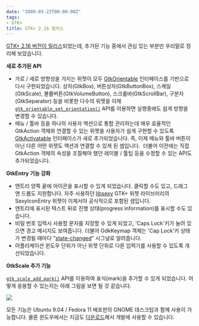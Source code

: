 ```yaml
---
date: "2009-03-23T00:00:00Z"
tags:
- GTK+
title: GTK+ 2.16 릴리스
---
```


[GTK+ 2.16 버전이 릴리스](http://mail.gnome.org/archives/gtk-devel-list/2009-March/msg00101.html)되었는데, 추가된 기능 중에서 관심 있는 부분만 우리말로 정리해 보았습니다.

**새로 추가된 API**

-   가로 / 세로 방향성을 가지는 위젯이 모두 [GtkOrientable](http://library.gnome.org/devel/gtk/stable/gtk-Orientable.html) 인터페이스를 기반으로 다시 구현되었습니다. <span class="link">상자(GtkBox), 버튼상자(GtkButtonBox), 스케일(GtkScale), 볼륨버튼(GtkVolumeButton), 스크롤바(GtkScrollBar), 구분자(GtkSeparator) 등을 비롯한 다수의 위젯을 이제 </span>[`gtk_orientable_set_orientation()`](http://library.gnome.org/devel/gtk/stable/gtk-Orientable.html#gtk-orientable-set-orientation) API를 이용하면 실행중에도 쉽게 방향을 변경할 수 있습니다.
-   메뉴 / 툴바 등을 하나의 사용자 액션으로 통합 관리하는데 매우 효율적인 GtkAction 객체와 연결할 수 있는 위젯을 사용자가 쉽게 구현할 수 있도록 [GtkActivatable](http://library.gnome.org/devel/gtk/stable/GtkActivatable.html) 인터페이스가 새로 추가되었습니다. 즉, 이제 메뉴와 툴바 버튼이 아닌 다른 어떤 위젯도 액션과 연결할 수 있게 된 셈입니다.  더불어 이전에는 직접 GtkAction 객체의 속성을 조절해야 했던 레이블 / 툴팁 등을 수정할 수 있는 API도 추가되었습니다.

**GtkEntry 기능 강화**

-   엔트리 양쪽 끝에 아이콘을 표시할 수 있게 되었습니다. 클릭할 수도 있고, 드래그 앤 드롭도 지원합니다. 자주 사용하던 [libsexy](http://www.chipx86.com/w/index.php/Libsexy) GTK+ 위젯 라이브러리의 SexyIconEntry 위젯이 이제서야 공식적으로 포함된 셈입니다.
-   엔트리에 표시된 텍스트 뒤로 진행 상태(progress information)를 표시할 수도 있습니다.
-   비밀 번호 입력시 사용할 문자를 지정할 수 있게 되었고, 'Caps Lock'키가 눌려 있으면 경고 메시지도 보여줍니다. 더불어 GdkKeymap 객체는 'Cap Lock'키 상태가 변경될 때마다 "[state-changed](http://library.gnome.org/devel/gdk/stable/gdk-Keyboard-Handling.html#GdkKeymap-state-changed)" 시그널로 알려줍니다.
-   어플리케이션 윈도우 단위가 아닌 위젯 단위로 다른 입력기를 사용할 수 있도록 개선되었습니다.

**GtkScale 추가 기능**

[`gtk_scale_add_mark()`](http://library.gnome.org/devel/gtk/stable/GtkScale.html#gtk-scale-add-mark) API를 이용하여 표식(mark)을 추가할 수 있게 되었습니다. 어떻게 응용할 수 있는지는 아래 그림을 보면 될 것 같습니다.

![](/figures/gtkscale-marks.png)

모든 기능은 Ubuntu 9.04 / Fedora 11 배포판의 GNOME 데스크탑과 함께 사용이 가능합니다. 물론 윈도우에서는 지금도 [다운로드](http://ftp.acc.umu.se/pub/gnome/binaries/win32/gtk+/2.16/)해서 개발에 사용할 수 있습니다.
